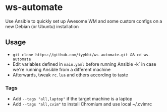 # ws-automate

Use Ansible to quickly set up Awesome WM and some custom configs on a new Debian (or Ubuntu) installation

## Usage

- `git clone https://github.com/tyybbi/ws-automate.git && cd ws-automate`
- Edit variables defined in `main.yaml` before running Ansible
  -k` in case we're running Ansible from a different machine
- Afterwards, tweak `rc.lua` and others according to taste

### Tags

- Add `--tags "all,laptop"` if the target machine is a laptop
- Add `--tags "all,cvim"` to install Chromium and use local ~/.cvimrc

